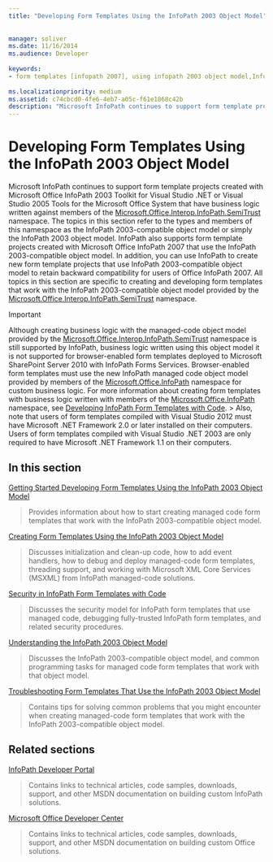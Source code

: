 ```yaml
---
title: "Developing Form Templates Using the InfoPath 2003 Object Model"
 
 
manager: soliver
ms.date: 11/16/2014
ms.audience: Developer
 
keywords:
- form templates [infopath 2007], using infopath 2003 object model,InfoPath 2003-compatible form templates,InfoPath 2007, developing form templates using InfoPath 2003 object model,object models [InfoPath 2003], developing managed code form templates
 
ms.localizationpriority: medium
ms.assetid: c74cbcd0-4fe6-4eb7-a05c-f61e1868c42b
description: "Microsoft InfoPath continues to support form template projects created with Microsoft Office InfoPath 2003 Toolkit for Visual Studio .NET or Visual Studio 2005 Tools for the Microsoft Office System that have business logic written against members of the Microsoft.Office.Interop.InfoPath.SemiTrust namespace. The topics in this section refer to the types and members of this namespace as the InfoPath 2003-compatible object model or simply the InfoPath 2003 object model. InfoPath also supports form template projects created with Microsoft Office InfoPath 2007 that use the InfoPath 2003-compatible object model. In addition, you can use InfoPath to create new form template projects that use InfoPath 2003-compatible object model to retain backward compatibility for users of Office InfoPath 2007. All topics in this section are specific to creating and developing form templates that work with the InfoPath 2003-compatible object model provided by the Microsoft.Office.Interop.InfoPath.SemiTrust namespace."
---
```


# Developing Form Templates Using the InfoPath 2003 Object Model

Microsoft InfoPath continues to support form template projects created with Microsoft Office InfoPath 2003 Toolkit for Visual Studio .NET or Visual Studio 2005 Tools for the Microsoft Office System that have business logic written against members of the [Microsoft.Office.Interop.InfoPath.SemiTrust](https://msdn.microsoft.com/library/Microsoft.Office.Interop.InfoPath.SemiTrust.aspx) namespace. The topics in this section refer to the types and members of this namespace as the InfoPath 2003-compatible object model or simply the InfoPath 2003 object model. InfoPath also supports form template projects created with Microsoft Office InfoPath 2007 that use the InfoPath 2003-compatible object model. In addition, you can use InfoPath to create new form template projects that use InfoPath 2003-compatible object model to retain backward compatibility for users of Office InfoPath 2007. All topics in this section are specific to creating and developing form templates that work with the InfoPath 2003-compatible object model provided by the [Microsoft.Office.Interop.InfoPath.SemiTrust](https://msdn.microsoft.com/library/Microsoft.Office.Interop.InfoPath.SemiTrust.aspx) namespace. 
  
> [!IMPORTANT]
> Although creating business logic with the managed-code object model provided by the [Microsoft.Office.Interop.InfoPath.SemiTrust](https://msdn.microsoft.com/library/Microsoft.Office.Interop.InfoPath.SemiTrust.aspx) namespace is still supported by InfoPath, business logic written using this object model it is not supported for browser-enabled form templates deployed to Microsoft SharePoint Server 2010 with InfoPath Forms Services. Browser-enabled form templates must use the new InfoPath managed code object model provided by members of the [Microsoft.Office.InfoPath](https://msdn.microsoft.com/library/Microsoft.Office.InfoPath.aspx) namespace for custom business logic. For more information about creating form templates with business logic written with members of the [Microsoft.Office.InfoPath](https://msdn.microsoft.com/library/Microsoft.Office.InfoPath.aspx) namespace, see [Developing InfoPath Form Templates with Code](developing-infopath-form-templates-with-code.md). > Also, note that users of form templates compiled with Visual Studio 2012 must have Microsoft .NET Framework 2.0 or later installed on their computers. Users of form templates compiled with Visual Studio .NET 2003 are only required to have Microsoft .NET Framework 1.1 on their computers. 
  
## In this section

[Getting Started Developing Form Templates Using the InfoPath 2003 Object Model](get-started-developing-form-templates-using-infopath-object-model.md)
  
> Provides information about how to start creating managed code form templates that work with the InfoPath 2003-compatible object model.
    
[Creating Form Templates Using the InfoPath 2003 Object Model](creating-form-templates-using-the-infopath-2003-object-model.md)
  
> Discusses initialization and clean-up code, how to add event handlers, how to debug and deploy managed-code form templates, threading support, and working with Microsoft XML Core Services (MSXML) from InfoPath managed-code solutions.
    
[Security in InfoPath Form Templates with Code](security-in-infopath-form-templates-with-code.md)
  
> Discusses the security model for InfoPath form templates that use managed code, debugging fully-trusted InfoPath form templates, and related security procedures.
    
[Understanding the InfoPath 2003 Object Model](understanding-the-infopath-2003-object-model.md)
  
> Discusses the InfoPath 2003-compatible object model, and common programming tasks for managed code form templates that work with that object model.
    
[Troubleshooting Form Templates That Use the InfoPath 2003 Object Model](troubleshoot-form-templates-that-use-infopath-object-model.md)
  
> Contains tips for solving common problems that you might encounter when creating managed-code form templates that work with the InfoPath 2003-compatible object model.
    
## Related sections

[InfoPath Developer Portal](https://go.microsoft.com/fwlink?LinkID=11689)
  
> Contains links to technical articles, code samples, downloads, support, and other MSDN documentation on building custom InfoPath solutions.
    
[Microsoft Office Developer Center](/office/developer-program/microsoft-365-developer-program)
  
> Contains links to technical articles, code samples, downloads, support, and other MSDN documentation on building custom Office solutions.
    

